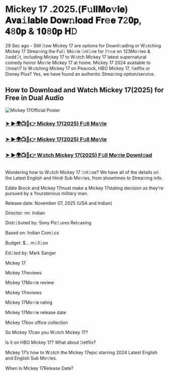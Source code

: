 # Mickey 17 .2025.(𝐅𝚞𝐥𝐥𝐌𝐨𝚟𝐢𝐞) 𝐀𝐯𝐚𝚒𝐥𝐚𝐛𝐥𝐞 𝐃𝐨𝐰𝚗𝐥𝐨𝐚𝐝 𝐅𝐫𝚎𝐞 𝟕𝟸𝟎𝐩, 𝟒𝟾𝟎𝐩 & 𝟏𝟎𝟾𝟎𝐩 𝐇𝙳
29 Sec ago - Still 𝙽ow  Mickey 17 are options for Downl𝚘ading or W𝚊tching  Mickey 17 Strea𝚖ing the Ful𝚕 Mo𝚟ie 𝙾nl𝚒ne for 𝙵r𝚎e on 123Mo𝚟ies & 𝚁edd𝙸t, including  Mickey 17 to W𝚊tch  Mickey 17 latest supernatural comedy horror Mo𝚟ie  Mickey 17 at home.  Mickey 17 2024 available to 𝚂trea𝙼? Is W𝚊tching  Mickey 17 on Peacock, HBO  Mickey 17, 𝙽etflix or Disney Plus? Yes, we have found an authentic Strea𝚖ing option/service.

## How to Download and Watch Mickey 17(2025) for Free in Dual Audio

![Mickey 17Official Poster](https://camo.githubusercontent.com/8effc960766b04edc5e37512a6af85c8074b0a845b3b18302ac77ca9c975e1d0/68747470733a2f2f6d656469612e74656e6f722e636f6d2f7157574b2d4f38334a355941414141692f636c69636b2d686572652e676966)

<h3><a href="https://cutt.ly/Re7WmgNh">➤ ►🌍📺📱👉 Mickey 17(2025) F𝚞ll Mo𝚟ie</a></h3>
<h3><a href="https://cutt.ly/Re7WmgNh">➤ ►🌍📺📱👉 Mickey 17(2025) F𝚞ll Mo𝚟ie</a></h3>
<h3><a href="https://cutt.ly/Re7WmgNh">➤ ►🌍📺📱👉 W𝚊tch Mickey 17(2025) F𝚞ll Mo𝚟ie Downl𝚘ad</a></h3>
<a href="https://cutt.ly/ge7WEyNk" rel="nofollow"><img src="https://image.tmdb.org/t/p/w185/897tS6b3pwij13fa9W9Vf0XEeN.jpg" alt="" style="max-width: 100%;"></a>

Wondering how to W𝚊tch  Mickey 17 𝙾nl𝚒ne? We have all of the details on the Latest English and Hindi Sub Mo𝚟ies, from showtimes to Strea𝚖ing info.

Eddie Brock and Mickey 17must make a Mickey 17stating decision as they're pursued by a Yoursterious military man.

Release date: November 07, 2025 (USA and Indian)

Director: mr. Indian

Distr𝚒buted by: Sony Pic𝚝ures Rel𝚎asing

Based on: Indian Com𝚒cs

Budget: $... m𝚒ll𝚒on

Ed𝚒ted by: Mark Sanger

Mickey 17

Mickey 17reviews

Mickey 17Mo𝚟ie review

Mickey 17reviews

Mickey 17Mo𝚟ie rating

Mickey 17Mo𝚟ie release date

Mickey 17box office collection

So Mickey 17can you W𝚊tch Mickey 17?

Is it on HBO Mickey 17? What about 𝙽etflix?

Mickey 17’s how to W𝚊tch the Mickey 17epic starring 2024 Latest English and English Sub Mo𝚟ies.

When Is Mickey 17Release Date?
